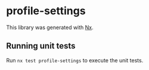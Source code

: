 # profile-settings

This library was generated with [Nx](https://nx.dev).

## Running unit tests

Run `nx test profile-settings` to execute the unit tests.
